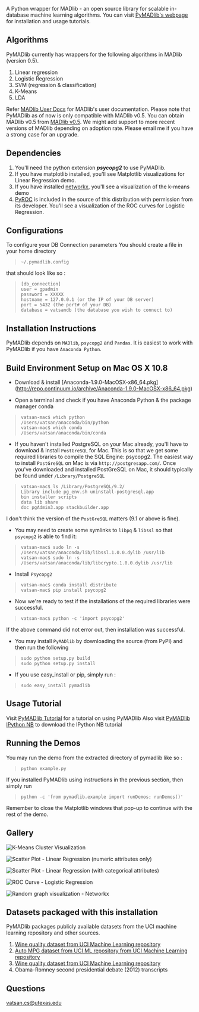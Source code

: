 A Python wrapper for MADlib - an open source library for scalable in-database machine learning algorithms.
You can visit [PyMADlib's webpage](http://pivotalsoftware.github.io/pymadlib/) for installation and usage tutorials.

## Algorithms

PyMADlib currently has wrappers for the following algorithms in MADlib (version 0.5).

1. Linear regression
1. Logistic Regression
1. SVM (regression & classification)
1. K-Means 
1. LDA 

Refer [MADlib User Docs](http://doc.madlib.net/v0.5/ ) for MADlib's user documentation. Please note that PyMADlib as of now is only compatible with MADlib v0.5. You can obtain MADlib v0.5 from [MADlib v0.5](https://github.com/madlib/madlib/archive/v0.5.tar.gz). We might add support to more recent versions of MADlib depending on adoption rate. Please email me if you have a strong case for an upgrade.


## Dependencies

1. You'll need the python extension _**psycopg2**_ to use PyMADlib.
1. If you have matplotlib installed, you'll see Matplotlib visualizations for Linear Regression demo.
1. If you have installed [networkx](http://networkx.github.com/download.html), you'll see a visualization of the k-means demo
1. [PyROC](https://github.com/marcelcaraciolo/PyROC) is included in the source of this distribution with permission from its developer. You'll see a visualization of the ROC curves for Logistic Regression.



 

## Configurations

To configure your DB Connection parameters
You should create a file in your home directory

>     ~/.pymadlib.config 

that should look like so :


>     [db_connection]  
>     user = gpadmin  
>     password = XXXXX  
>     hostname = 127.0.0.1 (or the IP of your DB server)  
>     port = 5432 (the port# of your DB)  
>     database = vatsandb (the database you wish to connect to)  






## Installation Instructions

PyMADlib depends on `MADlib`, `psycopg2` and `Pandas`. It is easiest to work with PyMADlib if you have `Anaconda Python`.

## Build Environment Setup on Mac OS X 10.8

* Download & install [Anaconda-1.9.0-MacOSX-x86_64.pkg] (http://repo.continuum.io/archive/Anaconda-1.9.0-MacOSX-x86_64.pkg)

* Open a terminal and check if you have Anaconda Python & the package manager conda

>     vatsan-mac$ which python
>     /Users/vatsan/anaconda/bin/python
>     vatsan-mac$ which conda
>     /Users/vatsan/anaconda/bin/conda 

* If you haven't installed PostgreSQL on your Mac already, you'll have to download & install `PostGreSQL` for Mac. This is so that we get some required libraries to compile the SQL Engine: psycopg2. The easiest way to install `PostGreSQL` on Mac is via `http://postgresapp.com/`. Once you've downloaded and installed PostGreSQL on Mac, it should typically be found under `/Library/PostgreSQL`

>     vatsan-mac$ ls /Library/PostgreSQL/9.2/
>     Library include pg_env.sh uninstall-postgresql.app
>     bin installer scripts
>     data lib share
>     doc pgAdmin3.app stackbuilder.app
I don't think the version of the `PostGreSQL` matters (9.1 or above is fine). 

* You may need to create some symlinks to `libpq` & `libssl` so that `psycopg2` is able to find it:

>     vatsan-mac$ sudo ln -s /Users/vatsan/anaconda/lib/libssl.1.0.0.dylib /usr/lib
>     vatsan-mac$ sudo ln -s /Users/vatsan/anaconda/lib/libcrypto.1.0.0.dylib /usr/lib

* Install `Psycopg2` 

>     vatsan-mac$ conda install distribute
>     vatsan-mac$ pip install psycopg2

* Now we're ready to test if the installations of the required libraries were successful.

>     vatsan-mac$ python -c 'import psycopg2'
If the above command did not error out, then installation was successful.

* You may install `PyMADlib` by downloading the source (from PyPI) and then run the following

>     sudo python setup.py build
>     sudo python setup.py install

* If you use easy_install or pip, simply run :

>     sudo easy_install pymadlib


## Usage Tutorial

Visit [PyMADlib Tutorial](http://nbviewer.ipython.org/gist/vatsan/dd88abb47c2fbd9e16bd) for a tutorial on using PyMADlib
Also visit [PyMADlib IPython NB](https://gist.github.com/vatsan/dd88abb47c2fbd9e16bd) to download the IPython NB tutorial


## Running the Demos

You may run the demo from the extracted directory of pymadlib like so :

>     python example.py

        
If you installed PyMADlib using instructions in the previous section, then simply run

>     python -c 'from pymadlib.example import runDemos; runDemos()'

Remember to close the Matplotlib windows that pop-up to continue with the rest of the demo.




## Gallery

![K-Means Cluster Visualization](https://lh3.googleusercontent.com/-bXz3gCrnQFo/UTu3lXFKbeI/AAAAAAAAKgI/Hpjsqzb_GTQ/w776-h714-p-o-k/kmeans_networkx_viz.png)

![Scatter Plot - Linear Regression (numeric attributes only)](https://lh3.googleusercontent.com/-esbS5NTl58E/UTu3lfBqUXI/AAAAAAAAKgE/tawiqnTgYLQ/w470-h353-o-k/linear_reg_scatter_1.png)

![Scatter Plot - Linear Regression (with categorical attributes)](https://lh6.googleusercontent.com/-vNTw5Q6d0pg/UTu3lVjBIzI/AAAAAAAAKgA/pbiLfGiYisw/w470-h353-o-k/linear_reg_scatter_2.png)

![ROC Curve - Logistic Regression](https://lh3.googleusercontent.com/-ymBoJ7qQo-o/UTu3l9RUBvI/AAAAAAAAKgU/_Mc0jiM_Yq0/w470-h353-o-k/logistic_reg_pyroc.png)

![Random graph visualization - Networkx](https://lh6.googleusercontent.com/-H-3h0bV8EDQ/UTu3lyED9YI/AAAAAAAAKgY/CcoJ2oSme2M/s353-c-o-k/random_networkx_viz.png)

 


## Datasets packaged with this installation

PyMADlib packages publicly available datasets from the UCI machine learning repository and other sources.

1. [Wine quality dataset from UCI Machine Learning repository](http://archive.ics.uci.edu/ml/datasets/Wine+Quality)
1. [Auto MPG dataset from UCI ML repository from UCI Machine Learning repository](http://archive.ics.uci.edu/ml/datasets/Auto+MPG)
1. [Wine quality dataset from UCI Machine Learning repository](http://archive.ics.uci.edu/ml/datasets/Wine+Quality)
1. Obama-Romney second presidential debate (2012) transcripts




## Questions

<vatsan.cs@utexas.edu>
